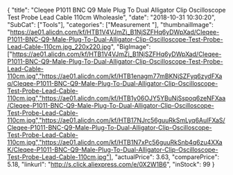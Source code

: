 {
	"title": "Cleqee P1011 BNC Q9 Male Plug To Dual Alligator Clip Oscilloscope Test Probe Lead Cable 110cm Wholeasle",
	"date": "2018-10-31 10:30:20",
	"SubCat": ["Tools"],
	"categories": ["Measurement "],
	"thumbnailImage": "https://ae01.alicdn.com/kf/HTB1V4VJmZj_B1NjSZFHq6yDWpXad/Cleqee-P1011-BNC-Q9-Male-Plug-To-Dual-Alligator-Clip-Oscilloscope-Test-Probe-Lead-Cable-110cm.jpg_220x220.jpg",
	"BigImage": ["https://ae01.alicdn.com/kf/HTB1V4VJmZj_B1NjSZFHq6yDWpXad/Cleqee-P1011-BNC-Q9-Male-Plug-To-Dual-Alligator-Clip-Oscilloscope-Test-Probe-Lead-Cable-110cm.jpg","https://ae01.alicdn.com/kf/HTB1enagm77mBKNjSZFyq6zydFXaq/Cleqee-P1011-BNC-Q9-Male-Plug-To-Dual-Alligator-Clip-Oscilloscope-Test-Probe-Lead-Cable-110cm.jpg","https://ae01.alicdn.com/kf/HTB1y06OJY5YBuNjSspoq6zeNFXaa/Cleqee-P1011-BNC-Q9-Male-Plug-To-Dual-Alligator-Clip-Oscilloscope-Test-Probe-Lead-Cable-110cm.jpg","https://ae01.alicdn.com/kf/HTB17NJrc56guuRkSmLyq6AulFXaS/Cleqee-P1011-BNC-Q9-Male-Plug-To-Dual-Alligator-Clip-Oscilloscope-Test-Probe-Lead-Cable-110cm.jpg","https://ae01.alicdn.com/kf/HTB1N7xPc56guuRkSnb4q6zu4XXaK/Cleqee-P1011-BNC-Q9-Male-Plug-To-Dual-Alligator-Clip-Oscilloscope-Test-Probe-Lead-Cable-110cm.jpg"],
	"actualPrice": 3.63,
	"comparePrice": 5.18,
	"linkurl": "http://s.click.aliexpress.com/e/0X2W1B6",
	"inStock": 99
}
